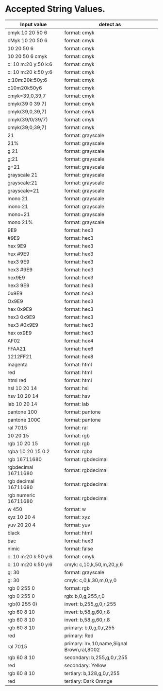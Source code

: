 # Accepted String Values.

 | Input value | detect as | 
 | ---- | ---- | 
 | cmyk 10 20 50 6 | format: cmyk | 
 | cMyk 10 20 50 6 | format: cmyk | 
 | 10 20 50 6 | format: cmyk | 
 | 10 20 50 6 cmyk | format: cmyk | 
 | c: 10 m:20 y:50 k:6 | format: cmyk | 
 | c: 10 m:20 k:50 y:6 | format: cmyk | 
 | c:10m:20k:50y:6 | format: cmyk | 
 | c10m20k50y6 | format: cmyk | 
 | cmyk=39,0,39,7 | format: cmyk | 
 | cmyk(39 0 39 7) | format: cmyk | 
 | cmyk(39,0,39,7) | format: cmyk | 
 | cmyk(39/0/39/7) | format: cmyk | 
 | cmyk(39;0;39;7) | format: cmyk | 
 | 21 | format: grayscale | 
 | 21% | format: grayscale | 
 | g 21 | format: grayscale | 
 | g:21 | format: grayscale | 
 | g=21 | format: grayscale | 
 | grayscale 21 | format: grayscale | 
 | grayscale:21 | format: grayscale | 
 | grayscale=21 | format: grayscale | 
 | mono 21 | format: grayscale | 
 | mono:21 | format: grayscale | 
 | mono=21 | format: grayscale | 
 | mono 21% | format: grayscale | 
 | 9E9 | format: hex3 | 
 | #9E9 | format: hex3 | 
 | hex 9E9 | format: hex3 | 
 | hex #9E9 | format: hex3 | 
 | hex3 9E9 | format: hex3 | 
 | hex3 #9E9 | format: hex3 | 
 | hex9E9 | format: hex3 | 
 | hex3 9E9 | format: hex3 | 
 | 0x9E9 | format: hex3 | 
 | Ox9E9 | format: hex3 | 
 | hex 0x9E9 | format: hex3 | 
 | hex3 0x9E9 | format: hex3 | 
 | hex3 #0x9E9 | format: hex3 | 
 | hex ox9E9 | format: hex3 | 
 | AF02 | format: hex4 | 
 | FFAA21 | format: hex6 | 
 | 1212FF21 | format: hex8 | 
 | magenta | format: html | 
 | red | format: html | 
 | html red | format: html | 
 | hsl 10 20 14 | format: hsl | 
 | hsv 10 20 14 | format: hsv | 
 | lab 10 20 14 | format: lab | 
 | pantone 100 | format: pantone | 
 | pantone 100C | format: pantone | 
 | ral 7015 | format: ral | 
 | 10 20 15 | format: rgb | 
 | rgb 10 20 15 | format: rgb | 
 | rgba 10 20 15 0.2 | format: rgba | 
 | rgb 16711680 | format: rgbdecimal | 
 | rgbdecimal 16711680 | format: rgbdecimal | 
 | rgb decimal 16711680 | format: rgbdecimal | 
 | rgb numeric 16711680 | format: rgbdecimal | 
 | w 450 | format: w | 
 | xyz 10 20 4 | format: xyz | 
 | yuv 20 20 4 | format: yuv | 
 | black | format: html | 
 | bac | format: hex3 | 
 | nimic | format: false | 
 | c: 10 m:20 k:50 y:6 | format: cmyk | 
 | c: 10 m:20 k:50 y:6 | cmyk: c,10,k,50,m,20,y,6 | 
 | g: 30 | format: grayscale | 
 | g: 30 | cmyk: c,0,k,30,m,0,y,0 | 
 | rgb 0 255 0 | format: rgb | 
 | rgb 0 255 0 | rgb: b,0,g,255,r,0 | 
 | rgb(0 255 0) | invert: b,255,g,0,r,255 | 
 | rgb 60 8 10 | invert: b,58,g,60,r,8 | 
 | rgb 60 8 10 | invert: b,58,g,60,r,8 | 
 | rgb 60 8 10 | primary: b,0,g,0,r,255 | 
 | red | primary: Red | 
 | ral 7015 | primary: lrv,10,name,Signal Brown,ral,8002 | 
 | rgb 60 8 10 | secondary: b,255,g,0,r,255 | 
 | red | secondary: Yellow | 
 | rgb 60 8 10 | tertiary: b,128,g,0,r,255 | 
 | red | tertiary: Dark Orange | 

